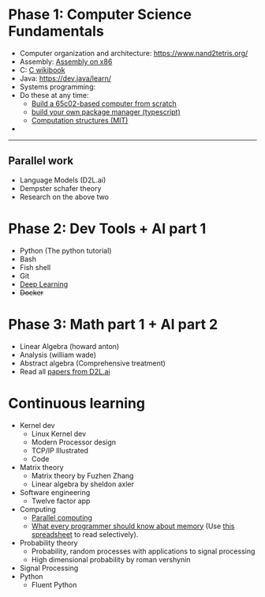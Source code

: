 # Phase 1: Computer Science Fundamentals
- Computer organization and architecture: https://www.nand2tetris.org/
- Assembly: [Assembly on x86](https://www.youtube.com/playlist?list=PL2EF13wm-hWCoj6tUBGUmrkJmH1972dBB)
- C: [C wikibook](https://en.wikibooks.org/wiki/C_Programming)
- Java: https://dev.java/learn/
- Systems programming: 
- Do these at any time: 
	- [Build a 65c02-based computer from scratch](https://youtube.com/playlist?list=PLowKtXNTBypFbtuVMUVXNR0z1mu7dp7eH&si=P5kDVm81F_Sl0Ey7)
	- [build your own package manager (typescript)](https://github.com/g-plane/tiny-package-manager)
	- [Computation structures (MIT)](https://ocw.mit.edu/ans7870/6/6.005/s16/)
- 
___ 
## Parallel work
- Language Models (D2L.ai)
- Dempster schafer theory
- Research on the above two
# Phase 2: Dev Tools + AI part 1
- Python (The python tutorial)
- Bash 
- Fish shell
- Git
- [Deep Learning](https://d2l.ai/)
- ~~Docker~~
# Phase 3: Math part 1 + AI part 2
- Linear Algebra (howard anton)
- Analysis (william wade)
- Abstract algebra (Comprehensive treatment)
- Read all [papers from D2L.ai](https://d2l.ai/chapter_references/zreferences.html)
# Continuous learning
- Kernel dev
	- Linux Kernel dev
	- Modern Processor design
	- TCP/IP Illustrated
	- Code
- Matrix theory
	- Matrix theory by Fuzhen Zhang
	- Linear algebra by sheldon axler
- Software engineering
	- Twelve factor app
- Computing
	- [Parallel computing](https://www.youtube.com/playlist?list=PLoROMvodv4rMp7MTFr4hQsDEcX7Bx6Odp)
	- [What every programmer should know about memory](https://people.freebsd.org/~lstewart/articles/cpumemory.pdf) (Use [this spreadsheet](https://docs.google.com/spreadsheets/d/145RvpkXPHngCk-VL-F5otTAlWMJ04OhPl2zks7_HwRI/edit?pli=1&gid=0#gid=0) to read selectively).
- Probability theory
	- Probability, random processes with applications to signal processing
	- High dimensional probability by roman vershynin
- Signal Processing
- Python
	- Fluent Python
